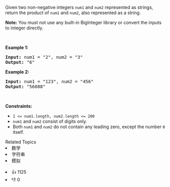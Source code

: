 <p>Given two non-negative integers <code>num1</code> and <code>num2</code> represented as strings, return the product of <code>num1</code> and <code>num2</code>, also represented as a string.</p>

<p><strong>Note:</strong>&nbsp;You must not use any built-in BigInteger library or convert the inputs to integer directly.</p>

<p>&nbsp;</p> 
<p><strong class="example">Example 1:</strong></p> 
<pre><strong>Input:</strong> num1 = "2", num2 = "3"
<strong>Output:</strong> "6"
</pre>
<p><strong class="example">Example 2:</strong></p> 
<pre><strong>Input:</strong> num1 = "123", num2 = "456"
<strong>Output:</strong> "56088"
</pre> 
<p>&nbsp;</p> 
<p><strong>Constraints:</strong></p>

<ul> 
 <li><code>1 &lt;= num1.length, num2.length &lt;= 200</code></li> 
 <li><code>num1</code> and <code>num2</code> consist of digits only.</li> 
 <li>Both <code>num1</code> and <code>num2</code>&nbsp;do not contain any leading zero, except the number <code>0</code> itself.</li> 
</ul>

<div><div>Related Topics</div><div><li>数学</li><li>字符串</li><li>模拟</li></div></div><br><div><li>👍 1125</li><li>👎 0</li></div>